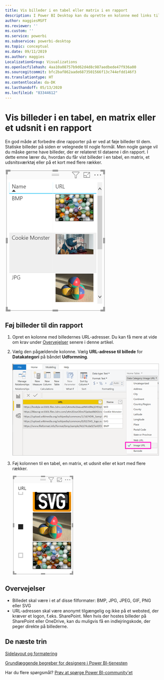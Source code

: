 ```yaml
---
title: Vis billeder i en tabel eller matrix i en rapport
description: I Power BI Desktop kan du oprette en kolonne med links til billeder. Derefter skal du i enten Power BI Desktop eller Power BI-tjenesten føje disse links til en rapporttabel, en matrix, et udsnit eller et kort med flere rækker for at få vist billedet.
author: maggiesMSFT
ms.reviewer: ''
ms.custom: ''
ms.service: powerbi
ms.subservice: powerbi-desktop
ms.topic: conceptual
ms.date: 09/11/2019
ms.author: maggies
LocalizationGroup: Visualizations
ms.openlocfilehash: 4aa10a08757b9d62d4d8c987aedbede47f936a00
ms.sourcegitcommit: bfc2baf862aade6873501566f13c744efdd146f3
ms.translationtype: HT
ms.contentlocale: da-DK
ms.lasthandoff: 05/13/2020
ms.locfileid: "83344612"
---
```

# <a name="display-images-in-a-table-matrix-or-slicer-in-a-report"></a>Vis billeder i en tabel, en matrix eller et udsnit i en rapport

En god måde at forbedre dine rapporter på er ved at føje billeder til dem. Statiske billeder på siden er velegnede til nogle formål. Men nogle gange vil du måske gerne have billeder, der er relateret til dataene i din rapport. I dette emne lærer du, hvordan du får vist billeder i en tabel, en matrix, et udsnitsværktøj eller på et kort med flere rækker. 

![URL-billeder i en tabel](media/power-bi-images-tables/power-bi-url-images-table.png)

## <a name="add-images-to-your-report"></a>Føj billeder til din rapport

1. Opret en kolonne med billedernes URL-adresser. Du kan få mere at vide om krav under [Overvejelser](#considerations) senere i denne artikel.

1. Vælg den pågældende kolonne. Vælg **URL-adresse til billede** for **Datakategori** på båndet **Udformning**.

    ![Angiv Datakategori til billedets URL-adresse](media/power-bi-images-tables/power-bi-set-url-image.png)

1. Føj kolonnen til en tabel, en matrix, et udsnit eller et kort med flere rækker.

    ![Udsnit med billeder](media/power-bi-images-tables/power-bi-url-images-slicer.png)

## <a name="considerations"></a>Overvejelser

- Billedet skal være i et af disse filformater: BMP, JPG, JPEG, GIF, PNG eller SVG
- URL-adressen skal være anonymt tilgængelig og ikke på et websted, der kræver et logon, f.eks. SharePoint. Men hvis der hostes billeder på SharePoint eller OneDrive, kan du muligvis få en indlejringskode, der peger direkte på billederne. 


## <a name="next-steps"></a>De næste trin

[Sidelayout og formatering](/learn/modules/visuals-in-power-bi/12-formatting)

[Grundlæggende begreber for designere i Power BI-tjenesten](../fundamentals/service-basic-concepts.md)

Har du flere spørgsmål? [Prøv at spørge Power BI-community'et](https://community.powerbi.com/)
